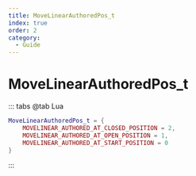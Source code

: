 ```yaml
---
title: MoveLinearAuthoredPos_t
index: true
order: 2
category:
  - Guide
---
```


# MoveLinearAuthoredPos_t
::: tabs
@tab Lua
```lua
MoveLinearAuthoredPos_t = {
    MOVELINEAR_AUTHORED_AT_CLOSED_POSITION = 2,
    MOVELINEAR_AUTHORED_AT_OPEN_POSITION = 1,
    MOVELINEAR_AUTHORED_AT_START_POSITION = 0
}
```
:::